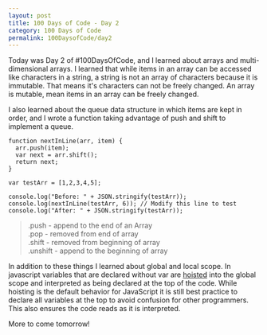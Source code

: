 ```yaml
---
layout: post
title: 100 Days of Code - Day 2
category: 100 Days of Code
permalink: 100DaysofCode/day2
---
```


Today was Day 2 of #100DaysOfCode, and I learned about arrays and multi-dimensional arrays. I learned that while items in an array can be accessed like characters in a string, a string is not an array of characters because it is immutable. That means it's characters can not be freely changed. An array is mutable, mean items in an array can be freely changed.

I also learned about the queue data structure in which items are kept in order, and I wrote a function taking advantage of push and shift to implement a queue.

```
function nextInLine(arr, item) {
  arr.push(item);
  var next = arr.shift();
  return next;
}

var testArr = [1,2,3,4,5];

console.log("Before: " + JSON.stringify(testArr));
console.log(nextInLine(testArr, 6)); // Modify this line to test
console.log("After: " + JSON.stringify(testArr));
```
> .push - append to the end of an Array <br />
> .pop - removed from end of array<br />
> .shift - removed from beginning of array<br />
> .unshift - append to the beginning of array<br />

In addition to these things I learned about global and local scope. In javascript variables that are declared without var are [hoisted](https://www.w3schools.com/js/js_hoisting.asp) into the global scope and interpreted as being declared at the top of the code. While hoisting is the default behavior for JavaScript it is still best practice to declare all variables at the top to avoid confusion for other programmers. This also ensures the code reads as it is interpreted.

More to come tomorrow!
